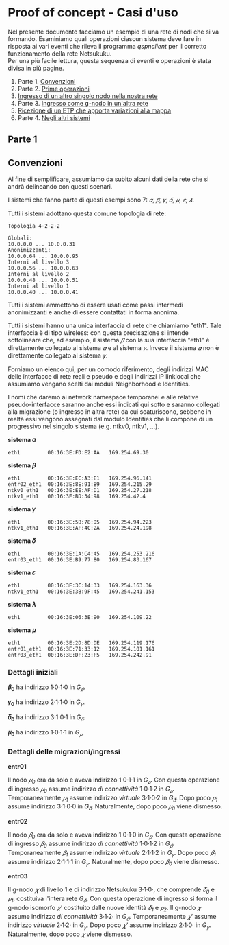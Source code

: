 # Proof of concept - Casi d'uso

Nel presente documento facciamo un esempio di una rete di nodi che si va formando. Esaminiamo quali
operazioni ciascun sistema deve fare in risposta ai vari eventi che rileva il programma *qspnclient*
per il corretto funzionamento della rete Netsukuku.  
Per una più facile lettura, questa sequenza di eventi e operazioni è stata divisa in più pagine.

1.  Parte 1. [Convenzioni](#Convenzioni)
1.  Parte 2. [Prime operazioni](UseCases2.md#Prime_operazioni)
1.  [Ingresso di un altro singolo nodo nella nostra rete](UseCases2.md#Ingresso_altro_nodo)
1.  Parte 3. [Ingresso come g-nodo in un'altra rete](UseCases3.md#Ingresso_gnodo_altra_rete)
1.  [Ricezione di un ETP che apporta variazioni alla mappa](UseCases3.md#Elaborazione_etp)
1.  Parte 4. [Negli altri sistemi](UseCases4.md#Altri_sistemi)

## Parte 1

## <a name="Convenzioni"></a>Convenzioni

Al fine di semplificare, assumiamo da subito alcuni dati della rete che si andrà delineando con questi
scenari.

I sistemi che fanno parte di questi esempi sono 7: *𝛼*, *𝛽*, *𝛾*, *𝛿*, *𝜇*, *𝜀*, *𝜆*.

Tutti i sistemi adottano questa comune topologia di rete:

```
Topologia 4·2·2·2

Globali:
10.0.0.0 ... 10.0.0.31
Anonimizzanti:
10.0.0.64 ... 10.0.0.95
Interni al livello 3
10.0.0.56 ... 10.0.0.63
Interni al livello 2
10.0.0.48 ... 10.0.0.51
Interni al livello 1
10.0.0.40 ... 10.0.0.41
```

Tutti i sistemi ammettono di essere usati come passi intermedi anonimizzanti e anche di essere
contattati in forma anonima.

Tutti i sistemi hanno una unica interfaccia di rete che chiamiamo "eth1".
Tale interfaccia è di tipo wireless: con questa precisazione si intende sottolineare che, ad esempio, il sistema
*𝛽* con la sua interfaccia "eth1" è direttamente collegato al sistema *𝛼* e al sistema *𝛾*. Invece il sistema *𝛼*
non è direttamente collegato al sistema *𝛾*.

Forniamo un elenco qui, per un comodo riferimento, degli indirizzi MAC delle interfacce di rete reali e
pseudo e degli indirizzi IP linklocal che assumiamo vengano scelti dai moduli Neighborhood e Identities.

I nomi che daremo ai network namespace temporanei e alle relative pseudo-interfacce saranno anche
essi indicati qui sotto e saranno collegati alla migrazione (o ingresso in altra rete) da cui scaturiscono,
sebbene in realtà essi vengono assegnati dal modulo Identities che li compone di un progressivo nel singolo
sistema (e.g. ntkv0, ntkv1, ...).

**sistema 𝛼**
```
eth1         00:16:3E:FD:E2:AA   169.254.69.30
```

**sistema 𝛽**
```
eth1         00:16:3E:EC:A3:E1   169.254.96.141
entr02_eth1  00:16:3E:8E:91:B9   169.254.215.29
ntkv0_eth1   00:16:3E:EE:AF:D1   169.254.27.218
ntkv1_eth1   00:16:3E:BD:34:98   169.254.42.4
```

**sistema 𝛾**
```
eth1         00:16:3E:5B:78:D5   169.254.94.223
ntkv1_eth1   00:16:3E:AF:4C:2A   169.254.24.198
```

**sistema 𝛿**
```
eth1         00:16:3E:1A:C4:45   169.254.253.216
entr03_eth1  00:16:3E:B9:77:80   169.254.83.167
```

**sistema 𝜀**
```
eth1         00:16:3E:3C:14:33   169.254.163.36
ntkv1_eth1   00:16:3E:3B:9F:45   169.254.241.153
```

**sistema 𝜆**
```
eth1         00:16:3E:06:3E:90   169.254.109.22
```

**sistema 𝜇**
```
eth1         00:16:3E:2D:8D:DE   169.254.119.176
entr01_eth1  00:16:3E:71:33:12   169.254.101.161
entr03_eth1  00:16:3E:DF:23:F5   169.254.242.91
```

### Dettagli iniziali

**𝛽<sub>0</sub>** ha indirizzo 1·0·1·0 in *G<sub>𝛽</sub>*.

**𝛾<sub>0</sub>** ha indirizzo 2·1·1·0 in *G<sub>𝛾</sub>*.

**𝛿<sub>0</sub>** ha indirizzo 3·1·0·1 in *G<sub>𝛿</sub>*.

**𝜇<sub>0</sub>** ha indirizzo 1·0·1·1 in *G<sub>𝜇</sub>*.

### Dettagli delle migrazioni/ingressi

**entr01**

Il nodo *𝜇<sub>0</sub>* era da solo e aveva indirizzo 1·0·1·1 in *G<sub>𝜇</sub>*. Con questa operazione
di ingresso *𝜇<sub>0</sub>* assume indirizzo *di connettività* 1·0·1·2 in *G<sub>𝜇</sub>*. Temporaneamente
*𝜇<sub>1</sub>* assume indirizzo *virtuale* 3·1·0·2 in *G<sub>𝛿</sub>*. Dopo poco *𝜇<sub>1</sub>* assume
indirizzo 3·1·0·0 in *G<sub>𝛿</sub>*. Naturalmente, dopo poco *𝜇<sub>0</sub>* viene dismesso.

**entr02**

Il nodo *𝛽<sub>0</sub>* era da solo e aveva indirizzo 1·0·1·0 in *G<sub>𝛽</sub>*. Con questa operazione
di ingresso *𝛽<sub>0</sub>* assume indirizzo *di connettività* 1·0·1·2 in *G<sub>𝛽</sub>*. Temporaneamente
*𝛽<sub>1</sub>* assume indirizzo *virtuale* 2·1·1·2 in *G<sub>𝛾</sub>*. Dopo poco *𝛽<sub>1</sub>* assume
indirizzo 2·1·1·1 in *G<sub>𝛾</sub>*. Naturalmente, dopo poco *𝛽<sub>0</sub>* viene dismesso.

**entr03**

Il g-nodo *𝜒* di livello 1 e di indirizzo Netsukuku 3·1·0·, che comprende *𝛿<sub>0</sub>* e *𝜇<sub>1</sub>*,
costituiva l'intera rete *G<sub>𝛿</sub>*. Con questa operazione di ingresso si forma il g-nodo isomorfo
*𝜒'* costituito dalle nuove identità *𝛿<sub>1</sub>* e *𝜇<sub>2</sub>*. Il g-nodo
*𝜒* assume indirizzo *di connettività* 3·1·2· in *G<sub>𝛿</sub>*. Temporaneamente
*𝜒'* assume indirizzo *virtuale* 2·1·2· in *G<sub>𝛾</sub>*. Dopo poco *𝜒'* assume
indirizzo 2·1·0· in *G<sub>𝛾</sub>*. Naturalmente, dopo poco *𝜒* viene dismesso.

